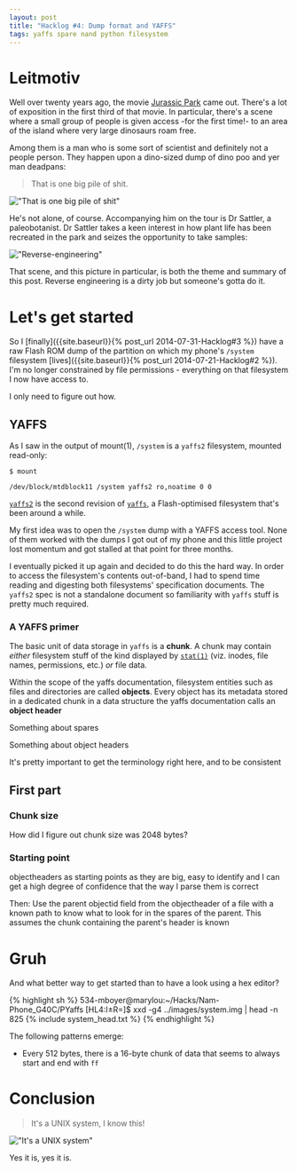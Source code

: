 ```yaml
---
layout: post
title: "Hacklog #4: Dump format and YAFFS"
tags: yaffs spare nand python filesystem
---
```


# Leitmotiv

Well over twenty years ago, the movie [Jurassic Park](http://www.imdb.com/title/tt0107290/) came out. There's a lot of exposition in the first third of that movie. In particular, there's a scene where a small group of people is given access -for the first time!- to an area of the island where very large dinosaurs roam free.

Among them is a man who is some sort of scientist and definitely not a people person. They happen upon a dino-sized dump of dino poo and yer man deadpans:

> That is one big pile of shit.

!["That is one big pile of shit"](http://static2.hypable.com/wp-content/uploads/2013/04/jurassic.park_.poo_.png)

He's not alone, of course. Accompanying him on the tour is Dr Sattler, a paleobotanist. Dr Sattler takes a keen interest in how plant life has been recreated in the park and seizes the opportunity to take samples:

!["Reverse-engineering"](http://hellogiggles.com/wp-content/uploads/2013/01/23/triceratops2.jpg)

That scene, and this picture in particular, is both the theme and summary of this post. Reverse engineering is a dirty job but someone's gotta do it.

# Let's get started

So I [finally]({{site.baseurl}}{% post_url 2014-07-31-Hacklog#3 %}) have a raw Flash ROM dump of the partition on which my phone's `/system` filesystem [lives]({{site.baseurl}}{% post_url 2014-07-21-Hacklog#2 %}). I'm no longer constrained by file permissions - everything on that filesystem I now have access to.

I only need to figure out how.

## YAFFS

As I saw in the output of mount(1), `/system` is a `yaffs2` filesystem, mounted read-only:

	$ mount
	
	/dev/block/mtdblock11 /system yaffs2 ro,noatime 0 0

[`yaffs2`](http://www.yaffs.net/yaffs-2-specification) is the second revision of [`yaffs`](http://www.yaffs.net/yaffs-original-specification), a Flash-optimised filesystem that's been around a while.

My first idea was to open the `/system` dump with a YAFFS access tool. None of them worked with the dumps I got out of my phone and this little project lost momentum and got stalled at that point for three months.

I eventually picked it up again and decided to do this the hard way. In order to access the filesystem's contents out-of-band, I had to spend time reading and digesting both filesystems' specification documents. The `yaffs2` spec is not a standalone document so familiarity with `yaffs` stuff is pretty much required.

### A YAFFS primer

The basic unit of data storage in `yaffs` is a **chunk**. A chunk may contain *either* filesystem stuff of the kind displayed by [`stat(1)`](http://linux.die.net/man/1/stat) (viz. inodes, file names, permissions, etc.) *or* file data.

Within the scope of the yaffs documentation, filesystem entities such as files and directories are called **objects**. Every object has its metadata stored in a dedicated chunk in a data structure the yaffs documentation calls an **object header**

Something about spares

Something about object headers


It's pretty important to get the terminology right here, and to be consistent

## First part

### Chunk size

How did I figure out chunk size was 2048 bytes?

### Starting point

objectheaders as starting points as they are big, easy to identify and I can get a high degree of confidence that the way I parse them is correct

Then: Use the parent objectid field from the objectheader of a file with a known path to know what to look for in the spares of the parent. This assumes the chunk containing the parent's header is known

# Gruh

And what better way to get started than to have a look using a hex editor?

{% highlight sh %}
534-mboyer@marylou:~/Hacks/Nam-Phone_G40C/PYaffs [HL4:I±R=]$ xxd -g4 ../images/system.img | head -n 825
{% include system_head.txt %}
{% endhighlight %}

The following patterns emerge:

- Every 512 bytes, there is a 16-byte chunk of data that seems to always start and end with `ff`


# Conclusion

> It's a UNIX system, I know this!

!["It's a UNIX system"](http://i.stack.imgur.com/VSkCU.jpg)

Yes it is, yes it is.
